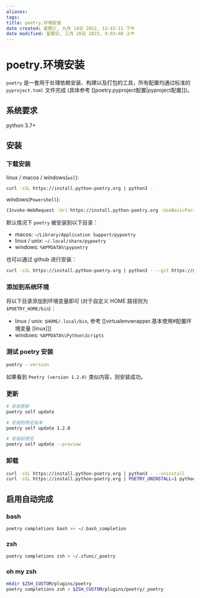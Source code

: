 ```yaml
---
aliases:
tags: 
title: poetry.环境安装
date created: 星期三, 九月 14日 2022, 12:43:11 下午
date modified: 星期日, 三月 26日 2023, 9:03:40 上午
---
```


# poetry.环境安装

`poetry` 是一套用于处理依赖安装、构建以及打包的工具，所有配置均通过标准的 `pyproject.toml` 文件完成 (具体参考 [[poetry.pyproject配置|pyproject配置]])。

## 系统要求

python 3.7+

## 安装

### 下载安装

linux / macos / windows(`wsl`):

```bash
curl -sSL https://install.python-poetry.org | python3 -
```

windows(`Powershell`):

```bash
(Invoke-WebRequest -Uri https://install.python-poetry.org -UseBasicParsing).Content | py -
```

默认情况下 `poetry` 被安装到以下目录：

- macos: `~/Library/Application Support/pypoetry`
- linux / unix: `~/.local/share/pypoetry`
- windows: `%APPDATA%\pypoetry`

也可以通过 github 进行安装：

```bash
curl -sSL https://install.python-poetry.org | python3 - --git https://github.com/python-poetry/poetry.git@master
```

### 添加到系统环境

将以下目录添加到环境变量即可 (对于自定义 HOME 路径则为 `$POETRY_HOME/bin`)：

- linux / unix: `$HOME/.local/bin`, 参考 [[virtualenvwrapper.基本使用#配置环境变量 [linux]]]
- windows: `%APPDATA%\Python\Scripts`

### 测试 poetry 安装

```bash
poetry --version
```

如果看到 `Poetry (version 1.2.0)` 类似内容，则安装成功。

### 更新

```bash
# 安装更新
poetry self update

# 安装到特定版本
poetry self update 1.2.0

# 安装前预览
poetry self update --preview
```

### 卸载

```bash
curl -sSL https://install.python-poetry.org | python3 - --uninstall
curl -sSL https://install.python-poetry.org | POETRY_UNINSTALL=1 python3 -
```

## 启用自动完成

### bash

```bash
poetry completions bash >> ~/.bash_completion
```

### zsh

```bash
poetry completions zsh > ~/.zfunc/_poetry
```

### oh my zsh

```bash
mkdir $ZSH_CUSTOM/plugins/poetry
poetry completions zsh > $ZSH_CUSTOM/plugins/poetry/_poetry
```
